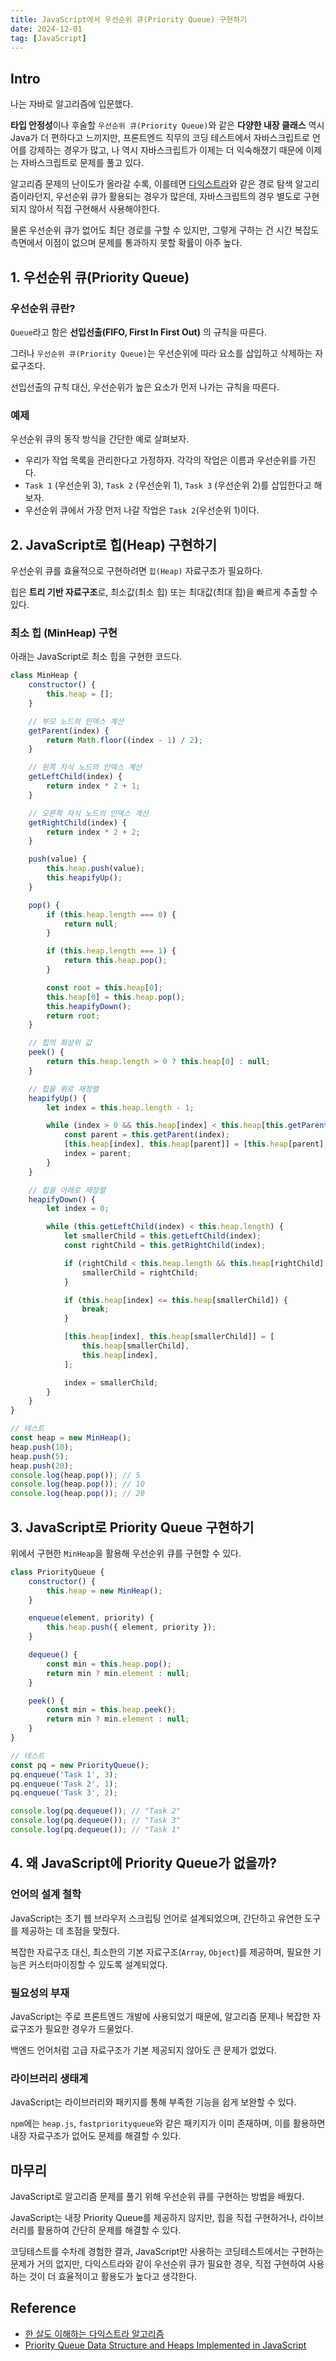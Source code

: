 ```yaml
---
title: JavaScript에서 우선순위 큐(Priority Queue) 구현하기
date: 2024-12-01
tag: [JavaScript]
---
```


## Intro

나는 자바로 알고리즘에 입문했다.

**타입 안정성**이나 후술할 `우선순위 큐(Priority Queue)`와 같은 **다양한 내장 클래스** 역시 Java가 더 편하다고 느끼지만, 프론트엔드 직무의 코딩 테스트에서 자바스크립트로 언어를 강제하는 경우가 많고, 나 역시 자바스크립트가 이제는 더 익숙해졌기 때문에 이제는 자바스크립트로 문제를 풀고 있다.

알고리즘 문제의 난이도가 올라갈 수록, 이를테면 [다익스트라](https://10000cow.tistory.com/entry/%EB%8B%A4%EC%9D%B5%EC%8A%A4%ED%8A%B8%EB%9D%BC-%EC%95%8C%EA%B3%A0%EB%A6%AC%EC%A6%98-%ED%95%9C-%EC%82%B4%EB%8F%84-%EC%9D%B4%ED%95%B4%ED%95%98%EB%8A%94-%EB%8B%A4%EC%9D%B5%EC%8A%A4%ED%8A%B8%EB%9D%BC-%EC%95%8C%EA%B3%A0%EB%A6%AC%EC%A6%98)와 같은 경로 탐색 알고리즘이라던지, 우선순위 큐가 활용되는 경우가 많은데, 자바스크립트의 경우 별도로 구현되지 않아서 직접 구현해서 사용해야한다.

물론 우선순위 큐가 없어도 최단 경로를 구할 수 있지만, 그렇게 구하는 건 시간 복잡도 측면에서 이점이 없으며 문제를 통과하지 못할 확률이 아주 높다.

## 1. 우선순위 큐(Priority Queue)

### 우선순위 큐란?

`Queue`라고 함은 **선입선출(FIFO, First In First Out)** 의 규칙을 따른다.

그러나 `우선순위 큐(Priority Queue)`는 우선순위에 따라 요소를 삽입하고 삭제하는 자료구조다.

선입선출의 규칙 대신, 우선순위가 높은 요소가 먼저 나가는 규칙을 따른다.

### 예제

우선순위 큐의 동작 방식을 간단한 예로 살펴보자.

-   우리가 작업 목록을 관리한다고 가정하자. 각각의 작업은 이름과 우선순위를 가진다.
-   `Task 1` (우선순위 3), `Task 2` (우선순위 1), `Task 3` (우선순위 2)를 삽입한다고 해보자.
-   우선순위 큐에서 가장 먼저 나갈 작업은 `Task 2`(우선순위 1)이다.

## 2. JavaScript로 힙(Heap) 구현하기

우선순위 큐를 효율적으로 구현하려면 `힙(Heap)` 자료구조가 필요하다.

힙은 **트리 기반 자료구조**로, 최소값(최소 힙) 또는 최대값(최대 힙)을 빠르게 추출할 수 있다.

### 최소 힙 (MinHeap) 구현

아래는 JavaScript로 최소 힙을 구현한 코드다.

```javascript
class MinHeap {
    constructor() {
        this.heap = [];
    }

    // 부모 노드의 인덱스 계산
    getParent(index) {
        return Math.floor((index - 1) / 2);
    }

    // 왼쪽 자식 노드의 인덱스 계산
    getLeftChild(index) {
        return index * 2 + 1;
    }

    // 오른쪽 자식 노드의 인덱스 계산
    getRightChild(index) {
        return index * 2 + 2;
    }

    push(value) {
        this.heap.push(value);
        this.heapifyUp();
    }

    pop() {
        if (this.heap.length === 0) {
            return null;
        }

        if (this.heap.length === 1) {
            return this.heap.pop();
        }

        const root = this.heap[0];
        this.heap[0] = this.heap.pop();
        this.heapifyDown();
        return root;
    }

    // 힙의 최상위 값
    peek() {
        return this.heap.length > 0 ? this.heap[0] : null;
    }

    // 힙을 위로 재정렬
    heapifyUp() {
        let index = this.heap.length - 1;

        while (index > 0 && this.heap[index] < this.heap[this.getParent(index)]) {
            const parent = this.getParent(index);
            [this.heap[index], this.heap[parent]] = [this.heap[parent], this.heap[index]];
            index = parent;
        }
    }

    // 힙을 아래로 재정렬
    heapifyDown() {
        let index = 0;

        while (this.getLeftChild(index) < this.heap.length) {
            let smallerChild = this.getLeftChild(index);
            const rightChild = this.getRightChild(index);

            if (rightChild < this.heap.length && this.heap[rightChild] < this.heap[smallerChild]) {
                smallerChild = rightChild;
            }

            if (this.heap[index] <= this.heap[smallerChild]) {
                break;
            }

            [this.heap[index], this.heap[smallerChild]] = [
                this.heap[smallerChild],
                this.heap[index],
            ];

            index = smallerChild;
        }
    }
}

// 테스트
const heap = new MinHeap();
heap.push(10);
heap.push(5);
heap.push(20);
console.log(heap.pop()); // 5
console.log(heap.pop()); // 10
console.log(heap.pop()); // 20
```

## 3. JavaScript로 Priority Queue 구현하기

위에서 구현한 `MinHeap`을 활용해 우선순위 큐를 구현할 수 있다.

```javascript
class PriorityQueue {
    constructor() {
        this.heap = new MinHeap();
    }

    enqueue(element, priority) {
        this.heap.push({ element, priority });
    }

    dequeue() {
        const min = this.heap.pop();
        return min ? min.element : null;
    }

    peek() {
        const min = this.heap.peek();
        return min ? min.element : null;
    }
}

// 테스트
const pq = new PriorityQueue();
pq.enqueue('Task 1', 3);
pq.enqueue('Task 2', 1);
pq.enqueue('Task 3', 2);

console.log(pq.dequeue()); // "Task 2"
console.log(pq.dequeue()); // "Task 3"
console.log(pq.dequeue()); // "Task 1"
```

## 4. 왜 JavaScript에 Priority Queue가 없을까?

### 언어의 설계 철학

JavaScript는 초기 웹 브라우저 스크립팅 언어로 설계되었으며, 간단하고 유연한 도구를 제공하는 데 초점을 맞췄다.

복잡한 자료구조 대신, 최소한의 기본 자료구조(`Array`, `Object`)를 제공하며, 필요한 기능은 커스터마이징할 수 있도록 설계되었다.

### 필요성의 부재

JavaScript는 주로 프론트엔드 개발에 사용되었기 때문에, 알고리즘 문제나 복잡한 자료구조가 필요한 경우가 드물었다.

백엔드 언어처럼 고급 자료구조가 기본 제공되지 않아도 큰 문제가 없었다.

### 라이브러리 생태계

JavaScript는 라이브러리와 패키지를 통해 부족한 기능을 쉽게 보완할 수 있다.

`npm`에는 `heap.js`, `fastpriorityqueue`와 같은 패키지가 이미 존재하며, 이를 활용하면 내장 자료구조가 없어도 문제를 해결할 수 있다.

## 마무리

JavaScript로 알고리즘 문제를 풀기 위해 우선순위 큐를 구현하는 방법을 배웠다.

JavaScript는 내장 Priority Queue를 제공하지 않지만, 힙을 직접 구현하거나, 라이브러리를 활용하여 간단히 문제를 해결할 수 있다.

코딩테스트를 수차례 경험한 결과, JavaScript만 사용하는 코딩테스트에서는 구현하는 문제가 거의 없지만, 다익스트라와 같이 우선순위 큐가 필요한 경우, 직접 구현하여 사용하는 것이 더 효율적이고 활용도가 높다고 생각한다.

## Reference

-   [한 살도 이해하는 다익스트라 알고리즘](https://10000cow.tistory.com/entry/%EB%8B%A4%EC%9D%B5%EC%8A%A4%ED%8A%B8%EB%9D%BC-%EC%95%8C%EA%B3%A0%EB%A6%AC%EC%A6%98-%ED%95%9C-%EC%82%B4%EB%8F%84-%EC%9D%B4%ED%95%B4%ED%95%98%EB%8A%94-%EB%8B%A4%EC%9D%B5%EC%8A%A4%ED%8A%B8%EB%9D%BC-%EC%95%8C%EA%B3%A0%EB%A6%AC%EC%A6%98)
-   [Priority Queue Data Structure and Heaps Implemented in JavaScript](https://adrianmejia.com/priority-queue-data-structure-and-heaps-time-complexity-javascript-implementation/)
